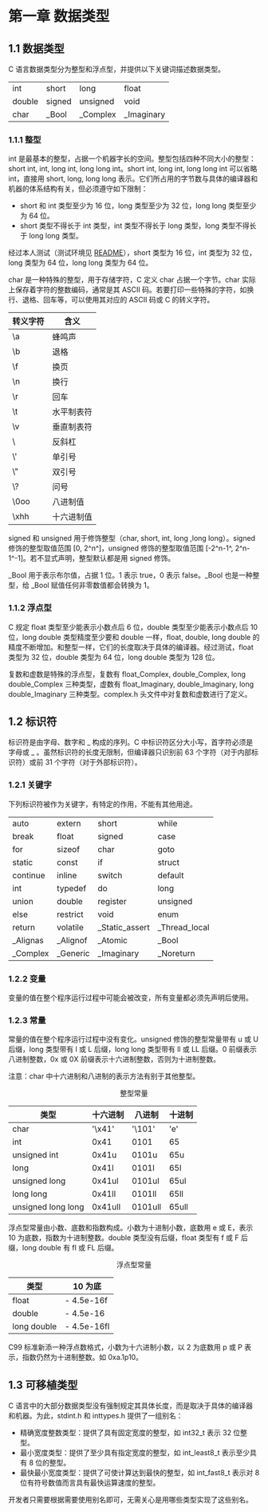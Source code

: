 # 第一章 数据类型

## 1.1 数据类型

C 语言数据类型分为整型和浮点型，并提供以下关键词描述数据类型。

|        |        |          |            |
| ------ | ------ | -------- | ---------- |
| int    | short  | long     | float      |
| double | signed | unsigned | void       |
| char   | _Bool  | _Complex | _Imaginary |

### 1.1.1 整型

int 是最基本的整型，占据一个机器字长的空间。整型包括四种不同大小的整型：short int, int, long int, long long int。short int, long int, long long int 可以省略 int，直接用 short, long, long long 表示。它们所占用的字节数与具体的编译器和机器的体系结构有关，但必须遵守如下限制：

- short 和 int 类型至少为 16 位，long 类型至少为 32 位，long long 类型至少为 64 位。
- short 类型不得长于 int 类型，int 类型不得长于 long 类型，long 类型不得长于 long long 类型。

经过本人测试（测试环境见 [README](readme.md)），short 类型为 16 位，int 类型为 32 位，long 类型为 64 位，long long 类型为 64 位。

char 是一种特殊的整型，用于存储字符，C 定义 char 占据一个字节。char 实际上保存着字符的整数编码，通常是其 ASCII 码。若要打印一些特殊的字符，如换行、退格、回车等，可以使用其对应的 ASCII 码或 C 的转义字符。

| 转义字符 | 含义       |
| -------- | ---------- |
| \a       | 蜂鸣声     |
| \b       | 退格       |
| \f       | 换页       |
| \n       | 换行       |
| \r       | 回车       |
| \t       | 水平制表符 |
| \v       | 垂直制表符 |
| \\       | 反斜杠     |
| \\'      | 单引号     |
| \\"      | 双引号     |
| \\?      | 问号       |
| \0oo     | 八进制值   |
| \xhh     | 十六进制值 |

signed 和 unsigned 用于修饰整型（char, short, int, long ,long long）。signed 修饰的整型取值范围 [0, 2^n^]，unsigned 修饰的整型取值范围 [-2^n-1^, 2^n-1^-1]。若不显式声明，整型默认都是用 signed 修饰。

_Bool 用于表示布尔值，占据 1 位。1 表示 true，0 表示 false。\_Bool 也是一种整型，给 _Bool 赋值任何非零数值都会转换为 1。

### 1.1.2 浮点型

C 规定 float 类型至少能表示小数点后 6 位，double 类型至少能表示小数点后 10 位，long double 类型精度至少要和 double 一样，float, double, long double 的精度不断增加。和整型一样，它们的长度取决于具体的编译器。经过测试，float 类型为 32 位，double 类型为 64 位，long double 类型为 128 位。

复数和虚数是特殊的浮点型，复数有 float_Complex, double_Complex, long double_Complex 三种类型，虚数有 float_Imaginary, double_Imaginary, long double_Imaginary 三种类型。complex.h 头文件中对复数和虚数进行了定义。

## 1.2 标识符

标识符是由字母、数字和 _ 构成的序列。C 中标识符区分大小写，首字符必须是字母或 _ 。虽然标识符的长度无限制，但编译器只识别前 63 个字符（对于内部标识符）或前 31 个字符（对于外部标识符）。

### 1.2.1 关键字

下列标识符被作为关键字，有特定的作用，不能有其他用途。

|          |          |                |               |
| -------- | -------- | -------------- | ------------- |
| auto     | extern   | short          | while         |
| break    | float    | signed         | case          |
| for      | sizeof   | char           | goto          |
| static   | const    | if             | struct        |
| continue | inline   | switch         | default       |
| int      | typedef  | do             | long          |
| union    | double   | register       | unsigned      |
| else     | restrict | void           | enum          |
| return   | volatile | _Static_assert | _Thread_local |
| _Alignas | _Alignof | _Atomic        | _Bool         |
| _Complex | _Generic | _Imaginary     | _Noreturn     |

### 1.2.2 变量

变量的值在整个程序运行过程中可能会被改变，所有变量都必须先声明后使用。

### 1.2.3 常量

常量的值在整个程序运行过程中没有变化。unsigned 修饰的整型常量带有 u 或 U 后缀，long 类型带有 l 或 L 后缀，long long 类型带有 ll 或 LL 后缀。0 前缀表示八进制整数，0x 或 0X 前缀表示十六进制整数，否则为十进制整数。

注意：char 中十六进制和八进制的表示方法有别于其他整型。

<center>整型常量</center>

| 类型               | 十六进制 | 八进制  | 十进制 |
| ------------------ | -------- | ------- | ------ |
| char               | '\x41'   | '\101'  | 'e'    |
| int                | 0x41     | 0101    | 65     |
| unsigned int       | 0x41u    | 0101u   | 65u    |
| long               | 0x41l    | 0101l   | 65l    |
| unsigned long      | 0x41ul   | 0101ul  | 65ul   |
| long long          | 0x41ll   | 0101ll  | 65ll   |
| unsigned long long | 0x41ull  | 0101ull | 65ull  |

浮点型常量由小数、底数和指数构成。小数为十进制小数，底数用 e 或 E，表示 10 为底数，指数为十进制整数。double 类型没有后缀，float 类型有 f 或 F 后缀，long double 有 fl 或 FL 后缀。

<center>浮点型常量</center>


| 类型        | 10 为底     |
| ----------- | ----------- |
| float       | - 4.5e-16f  |
| double      | - 4.5e-16   |
| long double | - 4.5e-16fl |

C99 标准新添一种浮点数格式，小数为十六进制小数，以 2 为底数用 p 或 P 表示，指数仍然为十进制整数。如 0xa.1p10。

## 1.3 可移植类型

C 语言中的大部分数据类型没有强制规定其具体长度，而是取决于具体的编译器和机器。为此，stdint.h 和 inttypes.h 提供了一组别名：

- 精确宽度整数类型：提供了具有固定宽度的整型，如 int32_t 表示 32 位整型。
- 最小宽度类型：提供了至少具有指定宽度的整型，如 int_least8_t 表示至少具有 8 位的整型。
- 最快最小宽度类型：提供了可使计算达到最快的整型，如 int_fast8_t 表示对 8 位有符号数值而言具有最快运算速度的整型。

开发者只需要根据需要使用别名即可，无需关心是用哪些类型实现了这些别名。
